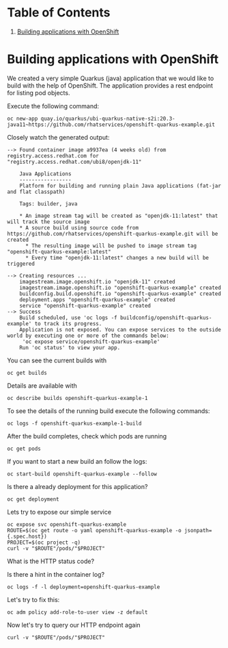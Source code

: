 
# Table of Contents

1.  [Building applications with OpenShift](#org5b6133e)


<a id="org5b6133e"></a>

# Building applications with OpenShift

We created a <span class="underline">very</span> simple Quarkus (java) application that we would
like to build with the help of OpenShift. The application provides a rest endpoint
for listing pod objects.

Execute the following command:

    oc new-app quay.io/quarkus/ubi-quarkus-native-s2i:20.3-java11~https://github.com/rhatservices/openshift-quarkus-example.git

Closely watch the generated output:

    --> Found container image a9937ea (4 weeks old) from registry.access.redhat.com for "registry.access.redhat.com/ubi8/openjdk-11"

        Java Applications
        -----------------
        Platform for building and running plain Java applications (fat-jar and flat classpath)

        Tags: builder, java

        * An image stream tag will be created as "openjdk-11:latest" that will track the source image
        * A source build using source code from https://github.com/rhatservices/openshift-quarkus-example.git will be created
          * The resulting image will be pushed to image stream tag "openshift-quarkus-example:latest"
          * Every time "openjdk-11:latest" changes a new build will be triggered

    --> Creating resources ...
        imagestream.image.openshift.io "openjdk-11" created
        imagestream.image.openshift.io "openshift-quarkus-example" created
        buildconfig.build.openshift.io "openshift-quarkus-example" created
        deployment.apps "openshift-quarkus-example" created
        service "openshift-quarkus-example" created
    --> Success
        Build scheduled, use 'oc logs -f buildconfig/openshift-quarkus-example' to track its progress.
        Application is not exposed. You can expose services to the outside world by executing one or more of the commands below:
         'oc expose service/openshift-quarkus-example'
        Run 'oc status' to view your app.

You can see the current builds with

    oc get builds

Details are available with

    oc describe builds openshift-quarkus-example-1

To see the details of the running build execute the following commands:

    oc logs -f openshift-quarkus-example-1-build

After the build completes, check which pods are running

    oc get pods

If you want to start a new build an follow the logs:

    oc start-build openshift-quarkus-example --follow

Is there a already deployment for this application?

    oc get deployment

Lets try to expose our simple service

    oc expose svc openshift-quarkus-example
    ROUTE=$(oc get route -o yaml openshift-quarkus-example -o jsonpath={.spec.host})
    PROJECT=$(oc project -q)
    curl -v "$ROUTE"/pods/"$PROJECT"

What is the HTTP status code?

Is there a hint in the container log?

    oc logs -f -l deployment=openshift-quarkus-example

Let's try to fix this:

    oc adm policy add-role-to-user view -z default

Now let's try to query our HTTP endpoint again

    curl -v "$ROUTE"/pods/"$PROJECT"
